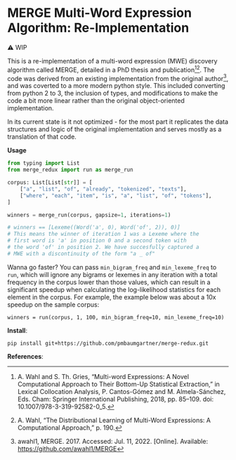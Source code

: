 # MERGE Multi-Word Expression Algorithm: Re-Implementation

⚠️ WIP

This is a re-implementation of a multi-word expression (MWE) discovery algorithm called MERGE, detailed in a PhD thesis and publication[^2][^3]. The code was derived from an existing implementation from the original author[^1], and was coverted to a more modern python style. This included converting from python 2 to 3, the inclusion of types, and modifications to make the code a bit more linear rather than the original object-oriented implementation.

In its current state is it not optimized - for the most part it replicates the data structures and logic of the original implementation and serves mostly as a translation of that code.

**Usage**

```python
from typing import List
from merge_redux import run as merge_run

corpus: List[List[str]] = [
    ["a", "list", "of", "already", "tokenized", "texts"],
    ["where", "each", "item", "is", "a", "list", "of", "tokens"],
]

winners = merge_run(corpus, gapsize=1, iterations=1)

# winners == [Lexeme((Word('a', 0), Word('of', 2)), 0)]
# This means the winner of iteration 1 was a Lexeme where the
# first word is 'a' in position 0 and a second token with
# the word 'of' in position 2. We have succesfully captured a
# MWE with a discontinuity of the form "a _ of"
```

Wanna go faster? You can pass `min_bigram_freq` and `min_lexeme_freq` to `run`, which will ignore any bigrams or lexemes in any iteration with a total frequency in the corpus lower than those values, which can result in a significant speedup when calculating the log-likelihood statistics for each element in the corpus. For example, the example below was about a 10x speedup on the sample corpus:

```
winners = run(corpus, 1, 100, min_bigram_freq=10, min_lexeme_freq=10)
```

**Install**:

```
pip install git+https://github.com/pmbaumgartner/merge-redux.git 
```

**References**:

[^1]: awahl1, MERGE. 2017. Accessed: Jul. 11, 2022. [Online]. Available: https://github.com/awahl1/MERGE

[^2]: A. Wahl and S. Th. Gries, “Multi-word Expressions: A Novel Computational Approach to Their Bottom-Up Statistical Extraction,” in Lexical Collocation Analysis, P. Cantos-Gómez and M. Almela-Sánchez, Eds. Cham: Springer International Publishing, 2018, pp. 85–109. doi: 10.1007/978-3-319-92582-0_5.

[^3]: A. Wahl, “The Distributional Learning of Multi-Word Expressions: A Computational Approach,” p. 190.
